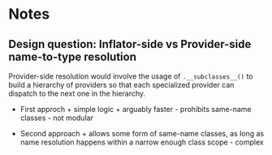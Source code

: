 # Notes

## Design question: Inflator-side vs Provider-side name-to-type resolution

Provider-side resolution would involve the usage of `.__subclasses__()` to build a hierarchy of providers so that each specialized provider can dispatch to the next one in the hierarchy.

* First approch
  \+ simple logic
  \+ arguably faster
  \- prohibits same-name classes
  \- not modular

* Second approach
  \+ allows some form of same-name classes, as long as name resolution happens within a narrow enough class scope
  \- complex
